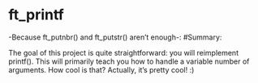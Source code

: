 # ft_printf
-Because ft_putnbr() and ft_putstr() aren’t enough-:
#Summary:

  
The goal of this project is quite straightforward: you will reimplement
printf(). This will primarily teach you how to handle a variable number of arguments.
How cool is that? Actually, it’s pretty cool! :)
